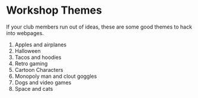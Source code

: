 # Workshop Themes

If your club members run out of ideas, these are some good themes to 
hack into webpages.

1. Apples and airplanes
2. Halloween
3. Tacos and hoodies
4. Retro gaming
5. Cartoon Characters
6. Monopoly man and clout goggles
7. Dogs and video games
8. Space and cats

